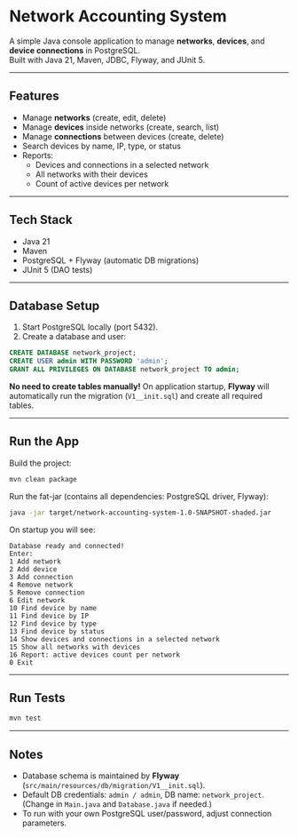 
# Network Accounting System

A simple Java console application to manage **networks**, **devices**, and **device connections** in PostgreSQL.  
Built with Java 21, Maven, JDBC, Flyway, and JUnit 5.

---

## Features
- Manage **networks** (create, edit, delete)
- Manage **devices** inside networks (create, search, list)
- Manage **connections** between devices (create, delete)
- Search devices by name, IP, type, or status
- Reports:
  - Devices and connections in a selected network
  - All networks with their devices
  - Count of active devices per network

---

## Tech Stack
- Java 21  
- Maven  
- PostgreSQL + Flyway (automatic DB migrations)  
- JUnit 5 (DAO tests)  

---

## Database Setup
1. Start PostgreSQL locally (port 5432).  
2. Create a database and user:  

```sql
CREATE DATABASE network_project;
CREATE USER admin WITH PASSWORD 'admin';
GRANT ALL PRIVILEGES ON DATABASE network_project TO admin;
````

 **No need to create tables manually!**
On application startup, **Flyway** will automatically run the migration (`V1__init.sql`) and create all required tables.

---

## Run the App

Build the project:

```bash
mvn clean package
```

Run the fat-jar (contains all dependencies: PostgreSQL driver, Flyway):

```bash
java -jar target/network-accounting-system-1.0-SNAPSHOT-shaded.jar
```

On startup you will see:

```
Database ready and connected!
Enter:
1 Add network
2 Add device
3 Add connection
4 Remove network
5 Remove connection
6 Edit network
10 Find device by name
11 Find device by IP
12 Find device by type
13 Find device by status
14 Show devices and connections in a selected network
15 Show all networks with devices
16 Report: active devices count per network
0 Exit
```

---

## Run Tests

```bash
mvn test
```

---

## Notes

* Database schema is maintained by **Flyway** (`src/main/resources/db/migration/V1__init.sql`).
* Default DB credentials: `admin / admin`, DB name: `network_project`.
  (Change in `Main.java` and `Database.java` if needed.)
* To run with your own PostgreSQL user/password, adjust connection parameters.
